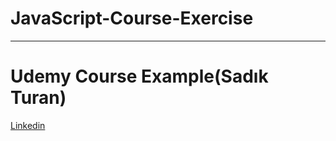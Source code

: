 # JavaScript-Course-Exercise
-----------
# Udemy Course Example(Sadık Turan)
[Linkedin](https://www.linkedin.com/in/fatihgumus59)

